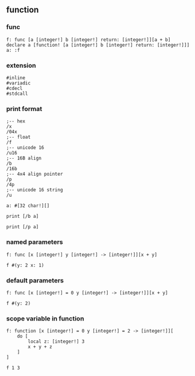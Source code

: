 ## function

### func

```
f: func [a [integer!] b [integer!] return: [integer!]][a + b]
declare a [function! [a [integer!] b [integer!] return: [integer!]]]
a: :f
```

### extension

```
#inline
#variadic
#cdecl
#stdcall
```

### print format

```
;-- hex
/x
/04x
;-- float
/f
;-- unicode 16
/u16
;-- 16B align
/b
/16b
;-- 4x4 align pointer
/p
/4p
;-- unicode 16 string
/u

a: #[32 char!][]

print [/b a]

print [/p a]
```

### named parameters

```
f: func [x [integer!] y [integer!] -> [integer!]][x + y]

f #(y: 2 x: 1)
```

### default parameters

```
f: func [x [integer!] = 0 y [integer!] -> [integer!]][x + y]

f #(y: 2)
```

### scope variable in function

```
f: function [x [integer!] = 0 y [integer!] = 2 -> [integer!]][
	do [
		local z: [integer!] 3
		x + y + z
	]
]

f 1 3
```
